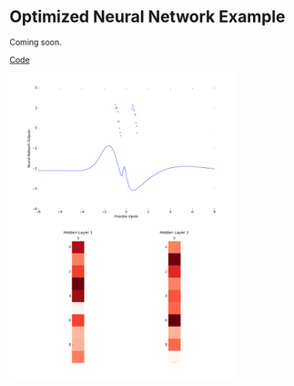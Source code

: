 # Optimized Neural Network Example

Coming soon.

[Code](~/final_code/neural_net_optimized.py)

<img src="neural_net_optimized.gif" width="400">

<img src="network_weights.gif" width="400">